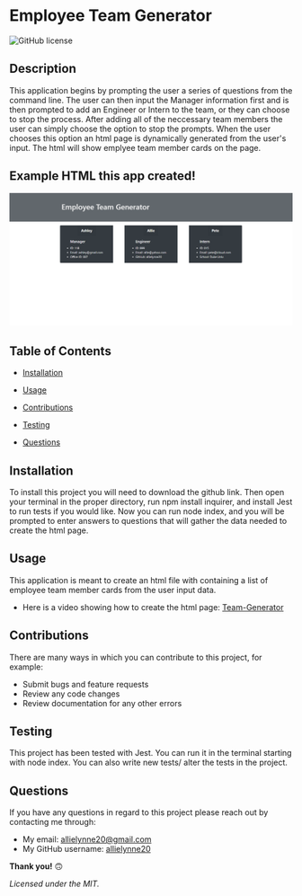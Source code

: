  # **Employee Team Generator**

  ![GitHub license](https://img.shields.io/badge/license-MIT-blue.svg)

  ## **Description**
  This application begins by prompting the user a series of questions from the command line. The user can then input the Manager information first and is then prompted to add an Engineer or Intern to the team, or they can choose to stop the process. After adding all of the neccessary team members the user can simply choose the option to stop the prompts. When the user chooses this option an html page is dynamically generated from the user's input. The html will show emplyee team member cards on the page. 

  ## **Example HTML this app created!**
  ![Example HTML](./team-generator.png)

  ## **Table of Contents**

  * [Installation](#Installation)

  * [Usage](#Usage)

  * [Contributions](#Contributions)

  * [Testing](#Testing)

  * [Questions](#Questions)


  ## **Installation**
  To install this project you will need to download the github link. Then open your terminal in the proper directory, run npm install inquirer, and install Jest to run tests if you would like. Now you can run node index, and you will be prompted to enter answers to questions that will gather the data needed to create the html page.

  ## **Usage**
  This application is meant to create an html file with containing a list of employee team member cards from the user input data. 
  - Here is a video showing how to create the html page: [Team-Generator](https://github.com/allielynne20)

  ## **Contributions**
  There are many ways in which you can contribute to this project, for example:
  - Submit bugs and feature requests
  - Review any code changes 
  - Review documentation for any other errors

  ## **Testing**
  This project has been tested with Jest. You can run it in the terminal starting with node index. You can also write new tests/ alter the tests in the project.

  ## **Questions** 
  If you have any questions in regard to this project please reach out by contacting me through: 
  - My email: allielynne20@gmail.com
  - My GitHub username: [allielynne20](https://github.com/allielynne20)


  **Thank you!** :upside_down_face:


  *Licensed under the MIT.*